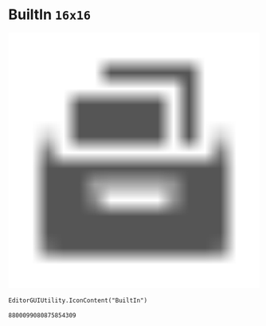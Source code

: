 # BuiltIn `16x16`
<img src="/img/BuiltIn.png" width=512 height=512>

``` CSharp
EditorGUIUtility.IconContent("BuiltIn")
```
```
8800099080875854309
```

